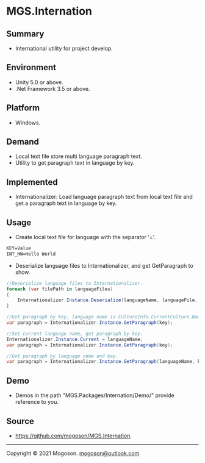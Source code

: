 # MGS.Internation

## Summary
- International utility for project develop.

## Environment
- Unity 5.0 or above.
- .Net Framework 3.5 or above.

## Platform
- Windows.

## Demand
- Local text file store multi language paragraph text.
- Utility to get paragraph text in language by key.

## Implemented
- Internationalizer: Load language paragraph text from local text file and get a paragraph text in language by key.

## Usage
- Create local text file for language with the separator '='.

```tex
KEY=Value
INT_HW=Hello World
```

- Deserialize language files to Internationalizer, and get GetParagraph to show.

```C#
//Deserialize language files to Internationalizer.
foreach (var filePath in languageFiles)
{
    Internationalizer.Instance.Deserialize(languageName, languageFile, Encoding.Default);
}

//Get paragraph by key, language name is CultureInfo.CurrentCulture.Name.
var paragraph = Internationalizer.Instance.GetParagraph(key);

//Set current language name, get paragraph by key.
Internationalizer.Instance.Current = languageName;
var paragraph = Internationalizer.Instance.GetParagraph(key);

//Get paragraph by language name and key.
var paragraph = Internationalizer.Instance.GetParagraph(languageName, key);
```

## Demo
- Demos in the path "MGS.Packages/Internation/Demo/" provide reference to you.

## Source

- https://github.com/mogoson/MGS.Internation.

------

Copyright © 2021 Mogoson.	mogoson@outlook.com